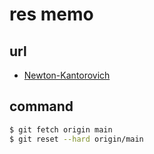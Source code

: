 # res memo

## url
- [Newton-Kantorovich](https://github.com/tak-lab/rigorous_numerics_tutorial_julia)

## command
```bash
$ git fetch origin main
$ git reset --hard origin/main
```

